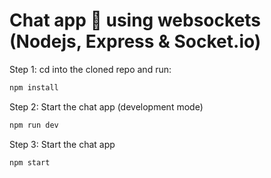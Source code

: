 # Chat app 💬 using websockets (Nodejs, Express & Socket.io)

Step 1: cd into the cloned repo and run:

```bash
npm install
```

Step 2: Start the chat app (development mode)

```bash
npm run dev
```

Step 3: Start the chat app

```bash
npm start
```



